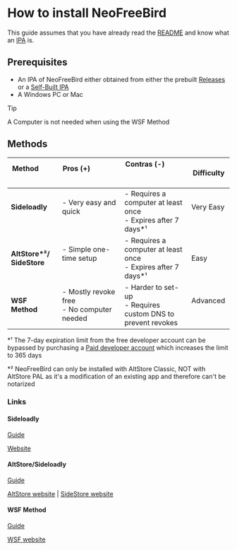 # How to install NeoFreeBird
This guide assumes that you have already read the [README](/README.md) and know what an [IPA](https://en.wikipedia.org/wiki/.ipa) is.

## Prerequisites
- An IPA of NeoFreeBird either obtained from either the prebuilt [Releases](https://github.com/actuallyaridan/NeoFreeBird/releases/) or a [Self-Built IPA](/docs/P-I-Y.md)
- A Windows PC or Mac
> [!TIP]
> A Computer is not needed when using the WSF Method


## Methods
| **Method**             	| **Pros (+)**                                 	| **Contras (-)**                                                	| Difficulty 	|
|------------------------	|----------------------------------------------	|----------------------------------------------------------------	|------------	|
| **Sideloadly**         	| - Very easy and quick                        	| - Requires a computer at least once<br>- Expires after 7 days*¹  	| Very Easy  	|
| **AltStore*²/<br>SideStore** | - Simple one-time setup                      	| - Requires a computer at least once<br>- Expires after 7 days*¹  	| Easy       	|
| **WSF Method**         	| - Mostly revoke free<br>- No computer needed 	| - Harder to set-up<br>- Requires custom DNS to prevent revokes 	| Advanced   	|

*¹ The 7-day expiration limit from the free developer account can be bypassed by purchasing a [Paid developer account](https://developer.apple.com/programs/enroll/) which increases the limit to 365 days

*² NeoFreeBird can only be installed with AltStore Classic, NOT with AltStore PAL as it's a modification of an existing app and therefore can't be notarized

### Links
#### Sideloadly
[Guide](/docs/installation/sideloadly.md)

[Website](https://sideloadly.io)

#### AltStore/Sideloadly
[Guide](/docs/installation/altstore-sidestore.md)

[AltStore website](https://altstore.io) | [SideStore website](https://sidestore.io)

#### WSF Method
[Guide](/docs/installation/wsf-method.md)

[WSF website](https://wsfteam.xyz)
